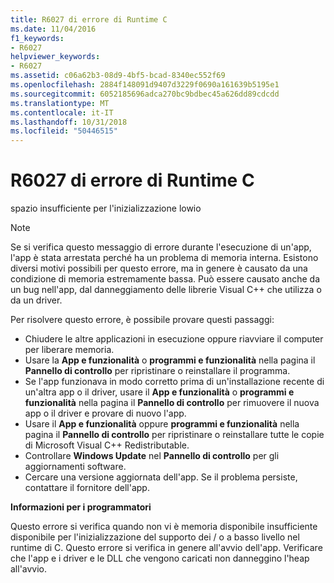 ```yaml
---
title: R6027 di errore di Runtime C
ms.date: 11/04/2016
f1_keywords:
- R6027
helpviewer_keywords:
- R6027
ms.assetid: c06a62b3-08d9-4bf5-bcad-8340ec552f69
ms.openlocfilehash: 2884f148091d9407d3229f0690a161639b5195e1
ms.sourcegitcommit: 6052185696adca270bc9bdbec45a626dd89cdcdd
ms.translationtype: MT
ms.contentlocale: it-IT
ms.lasthandoff: 10/31/2018
ms.locfileid: "50446515"
---
```

# <a name="c-runtime-error-r6027"></a>R6027 di errore di Runtime C

spazio insufficiente per l'inizializzazione lowio

> [!NOTE]
> Se si verifica questo messaggio di errore durante l'esecuzione di un'app, l'app è stata arrestata perché ha un problema di memoria interna. Esistono diversi motivi possibili per questo errore, ma in genere è causato da una condizione di memoria estremamente bassa. Può essere causato anche da un bug nell'app, dal danneggiamento delle librerie Visual C++ che utilizza o da un driver.
>
> Per risolvere questo errore, è possibile provare questi passaggi:
>
> - Chiudere le altre applicazioni in esecuzione oppure riavviare il computer per liberare memoria.
> - Usare la **App e funzionalità** o **programmi e funzionalità** nella pagina il **Pannello di controllo** per ripristinare o reinstallare il programma.
> - Se l'app funzionava in modo corretto prima di un'installazione recente di un'altra app o il driver, usare il **App e funzionalità** o **programmi e funzionalità** nella pagina il **Pannello di controllo** per rimuovere il nuova app o il driver e provare di nuovo l'app.
> - Usare il **App e funzionalità** oppure **programmi e funzionalità** nella pagina il **Pannello di controllo** per ripristinare o reinstallare tutte le copie di Microsoft Visual C++ Redistributable.
> - Controllare **Windows Update** nel **Pannello di controllo** per gli aggiornamenti software.
> - Cercare una versione aggiornata dell'app. Se il problema persiste, contattare il fornitore dell'app.

**Informazioni per i programmatori**

Questo errore si verifica quando non vi è memoria disponibile insufficiente disponibile per l'inizializzazione del supporto dei / o a basso livello nel runtime di C. Questo errore si verifica in genere all'avvio dell'app. Verificare che l'app e i driver e le DLL che vengono caricati non danneggino l'heap all'avvio.